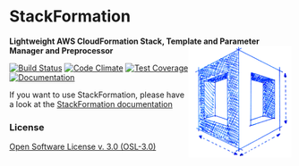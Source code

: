 # StackFormation

**Lightweight AWS CloudFormation Stack, Template and Parameter Manager and Preprocessor**
<img align="right" style="float: right; height: 200px;" src="doc/Images/stackformation_200px.png">

[![Build Status](https://travis-ci.org/AOEpeople/StackFormation.svg?branch=master)](https://travis-ci.org/AOEpeople/StackFormation)
[![Code Climate](https://codeclimate.com/github/AOEpeople/StackFormation/badges/gpa.svg)](https://codeclimate.com/github/AOEpeople/StackFormation)
[![Test Coverage](https://codeclimate.com/github/AOEpeople/StackFormation/badges/coverage.svg)](https://codeclimate.com/github/AOEpeople/StackFormation/coverage)
[![Documentation](https://readthedocs.org/projects/stackformation/badge/?version=latest)](http://stackformation.readthedocs.io)

If you want to use StackFormation, please have a look at the [StackFormation documentation](http://stackformation.readthedocs.org)

### License
[Open Software License v. 3.0 (OSL-3.0)](https://github.com/AOEpeople/StackFormation/blob/master/LICENSE.md)
   
